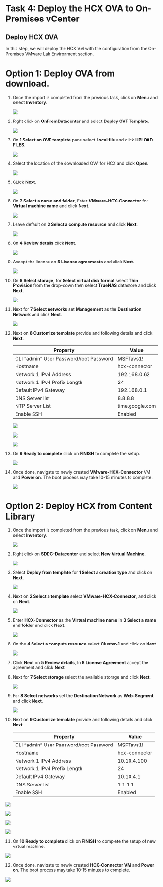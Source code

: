 # Task 4: Deploy the HCX OVA to On-Premises vCenter

## Deploy HCX OVA

In this step, we will deploy the HCX VM with the configuration from the On-Premises VMware Lab Environment section.

# Option 1: Deploy OVA from download.

1. Once the import is completed from the previous task, click on **Menu** and select **Inventory**. 

    ![](Images/Mod2Task4Pic1.png)

2. Right click on **OnPremDatacenter** and select **Deploy OVF Template**.

     ![](Images/Mod2Task4Op1Pic1.png)

3. On **1 Select an OVF template** pane select **Local file** and click **UPLOAD FILES**. 

     ![](Images/Mod2Task4Op1Pic2.png)

4. Select the location of the downloaded OVA for HCX and click **Open**.

      ![](Images/Mod2Task4Op1Pic3.png)
       
5.  CLick **Next**.

      ![](Images/Mod2Task4Op1Pic4.png)

6. On **2 Select a name and folder**, Enter **VMware-HCX-Connector** for **Virtual machine name** and click **Next**.

      ![](Images/Mod2Task4Op1Pic5.png)      

7. Leave default on **3 Select a compute resource** and click **Next**.

      ![](Images/Mod2Task4Op1Pic6.png)

8. On **4 Review details** click **Next**.

      ![](Images/Mod2Task4Op1Pic7.png)

9. Accept the license on **5 License agreements** and click **Next**.

      ![](Images/Mod2Task4Op1Pic8.png)
        
10. On **6 Select storage**, for **Select virtual disk format** select  **Thin Provision** from the drop-down then select **TrueNAS** datastore and click **Next**.

       ![](Images/Mod2Task4Op1Pic9.png)

11. Next for **7 Select networks** set **Management** as the **Destination Network** and click **Next**.

       ![](Images/Mod2Task4Op1Pic10.png)

12. Next on **8 Customize template** provide and following details and click **Next**.   
    
       |Property| Value| 
       |---|---|
       |CLI “admin” User Password/root Password| MSFTavs1!|
       |Hostname| hcx-connector|
       |Network 1 IPv4 Address| 192.168.0.62|
       |Network 1 IPv4 Prefix Length| 24|
       |Default IPv4 Gateway| 192.168.0.1|
       |DNS Server list| 8.8.8.8|
       |NTP Server List| time.google.com|
       |Enable SSH| Enabled|

      ![](Images/Mod2Task4Op1Pic11.1.png)
      
      ![](Images/Mod2Task4Op1Pic11.2.png)
      
      ![](Images/Mod2Task4Op1Pic11.3.png)

13. On **9 Ready to complete** click on **FINISH** to complete the setup.

       ![](Images/Mod2Task4Op1Pic12.png)

14. Once done, navigate to newly created **VMware-HCX-Connector** VM and **Power on**. The boot process may take 10-15 minutes to complete.

       ![](Images/Mod2Task4Op1Pic13.png)

# Option 2: Deploy HCX from Content Library

1. Once the import is completed from the previous task, click on **Menu** and select **Inventory**. 

    ![](Images/Mod2Task4Pic1.png)
    
2. Right click on **SDDC-Datacenter** and select **New Virtual Machine**.

    ![](Images/Mod2Task4Pic2.png)
   
3. Select **Deploy from template** for **1 Select a creation type** and click on **Next**.

    ![](Images/Mod2Task4Pic3.png)
    
4. Next on **2 Select a template** select **VMware-HCX-Connector**, and click on **Next**.    

    ![](Images/Mod2Task4Pic4.png)
    
5. Enter **HCX-Connector** as the **Virtual machine name** in **3 Select a name and folder** and click **Next**.  

     ![](Images/Mod2Task4Pic5.png) 
     
6. On the **4 Select a compute resource** select **Cluster-1** and click on **Next**.

     ![](Images/Mod2Task4Pic6.png)
     
7. Click **Next** on **5 Review details**, In **6 License Agreement** accept the agreement and click **Next**.

8. Next for **7 Select storage** select the available storage and click **Next**.

    ![](Images/Mod2Task4Pic8.png)
  
9. For **8 Select networks** set the **Destination Network** as **Web-Segment** and click **Next**.
  
     ![](Images/Mod2Task4Pic9.png)

10.  Next on **9 Customize template** provide and following details and click **Next**.

       |Property| Value| 
       |---|---|
       |CLI “admin” User Password/root Password| MSFTavs1!|
       |Hostname| hcx-connector|
       |Network 1 IPv4 Address| 10.10.4.100|
       |Network 1 IPv4 Prefix Length| 24|
       |Default IPv4 Gateway| 10.10.4.1|
       |DNS Server list| 1.1.1.1|
       |Enable SSH| Enabled|
 
  ![](Images/Mod2Task4Pic10.1.png)
     
  ![](Images/Mod2Task4Pic10.2.png)
     
  ![](Images/Mod2Task4Pic10.3.png)
    
  ![](Images/Mod2Task4Pic10.4.png)
   
11. On **10 Ready to complete** click on **FINISH** to complete the setup of new virtual machine.

   ![](Images/Mod2Task4Pic11.png)
   
12. Once done, navigate to newly created **HCX-Connector VM** and **Power on**. The boot process may take 10-15 minutes to complete.   

   ![](Images/Mod2Task4Pic12.png)
